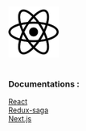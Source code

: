 <img src="https://github.com/frmi2018/portfolio/blob/main/public/media/logos/react.png"  width="100" height=auto>

<br/>
<br/>

### Documentations :

[React](https://fr.reactjs.org/)  
[Redux-saga](https://redux-saga.js.org/)  
[Next.js](https://nextjs.org/)
